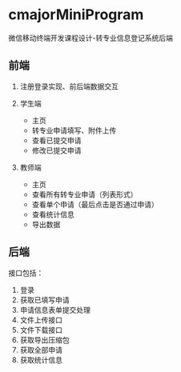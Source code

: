 # cmajorMiniProgram
微信移动终端开发课程设计-转专业信息登记系统后端
## 前端

1. 注册登录实现、前后端数据交互
2. 学生端
   - 主页
   - 转专业申请填写、附件上传
   - 查看已提交申请
   - 修改已提交申请
   
   
3. 教师端
   - 主页
   - 查看所有转专业申请（列表形式）
   - 查看单个申请（最后点击是否通过申请）
   - 查看统计信息
   - 导出数据

## 后端
接口包括：

1. 登录
3. 获取已填写申请
4. 申请信息表单提交处理
5. 文件上传接口
6. 文件下载接口
7. 获取导出压缩包
8. 获取全部申请
9. 获取统计信息
